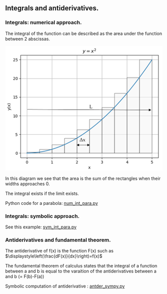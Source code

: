 ## Integrals and antiderivatives.

### Integrals: numerical approach.

The integral of the function can be described as the area under the function between 2 abscissas.

![](integral.jpg)

In this diagram we see that the area is the sum of the rectangles when their widths approaches 0. 

The integral exists if the limit exists.

Python code for a parabola:  [num_int_para.py](num_int_para.py)

### Integrals: symbolic approach.

See this example: [sym_int_para.py](sym_int_para.py)

### Antiderivatives and fundamental theorem.

The antiderivative of f(x) is the function F(x) such as $\displaystyle\left(\frac{dF(x)}{dx}\right)=f(x)$

The fundamental theorem of calculus states that the integral of a function between  a and b is equal to the varaition of the antiderivatives between a and b (= F(b)-F(a))

Symbolic computation of antiderivative : [antder_sympy.py](antder_sympy.py)
